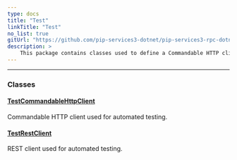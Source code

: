 ```yaml
---
type: docs
title: "Test"
linkTitle: "Test"
no_list: true
gitUrl: "https://github.com/pip-services3-dotnet/pip-services3-rpc-dotnet"
description: >
    This package contains classes used to define a Commandable HTTP client and a REST client that can be used for automated testing.
---
```

---

<div class="module-body"> 


### Classes

#### [TestCommandableHttpClient](test_commandable_http_client)
Commandable HTTP client used for automated testing.


#### [TestRestClient](test_rest_client)
REST client used for automated testing.


</div>

